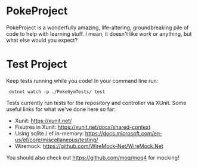 ﻿# PokeProject

PokeProject is a wonderfully amazing, life-altering, groundbreaking pile of code to help with learning stuff.  I mean, it doesn't like _work_ or anything, but what else would you expect?

# Test Project

Keep tests running while you code!  In your command line run:
```
 dotnet watch -p ./PokeGymTests/ test
```

Tests currently run tests for the repository and controller via XUnit.  Some useful links for what we've done here so far:
- Xunit: https://xunit.net/
- Fixutres in Xunit: https://xunit.net/docs/shared-context
- Using sqlite / ef in-memory: https://docs.microsoft.com/en-us/ef/core/miscellaneous/testing/ 
- Wiremock: https://github.com/WireMock-Net/WireMock.Net

You should also check out https://github.com/moq/moq4 for mocking!

